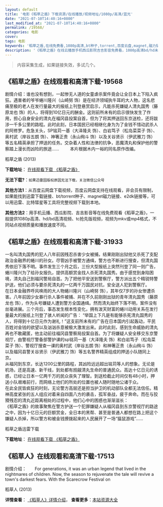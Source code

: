 ```yaml
---
layout: default
title: '电影《稻草之盾》下载资源/在线播放/视频地址/1080p/高清/蓝光'
date: "2021-07-10T14:40:16+0800"
last_modified_at: "2021-07-10T14:40:16+0800"
permalink: /19568/
categories: 电影
cover:
tags: 电影
keywords: '稻草之盾,在线免费看,1080p高清,bt种子,torrent,百度云盘,magnet,磁力链,迅雷下载资源'
description: '《稻草之盾》在线云播放手机西瓜影院吉吉影音免费看，1080p高清bd/hd未删减完整版和tc抢先枪版，mkv/mp4格式，附带bt/torrent种子、magnet/磁力链、百度云盘、网盘资源迅雷下载链接'
---
```


>内容采集生成，如果链接失效，多试几个。


## 《稻草之盾》在线观看和高清下载-19568

剧情介绍：谁也没有想到，一起惨无人道的女童虐杀案件竟会让全日本上下陷入疯狂。遇害者的爷爷蜷川隆兴（山崎努 饰）是在经济领域执牛耳的大人物，这名悲痛至极的老人在发行量最大的报纸上刊登悬赏启示，凡能杀死嫌疑人清丸国秀（藤原龙也 饰）的人，将得到10亿日元的酬金。这则前所未有的启示很快发生了作用，担心自身安全的清丸在福冈县投案自首，但为了将其押送回东京送检，还将跋涉一千多公里的路程。此时此刻，日本国民已经相继化身为为了金钱不惜动武杀人的阿修罗。危急关头，SP铭苅一基（大泽隆夫 饰）、白岩笃子（松岛菜菜子 饰）、奥村武（岸谷五朗 饰）、神箸正贵（永山绚斗 饰）以及关谷贤示（伊武雅刀 饰）等五名精英承担了押送的任务。交杂着人性和法律的抗争，恶魔清丸和保护他的警察踏上漫长而凶险的旅途……  　　本片根据木内一裕的同名原作改编。


稻草之盾 (2013)

**下载地址**： [在线观看下载 《稻草之盾》](https://www.btbtdy.me/btdy/dy2279.html) 


**无法下载?**：`如果迅雷因版权原因无法下载，关注微信公众号 `

**其他方法1**：从百度云网盘下载视频，百度云网盘支持在线观看，非会员有限制，如果能找到迅雷下载链接、bt/torrent种子、magnet磁力链接、e2dk链接等，可以用迅雷、比特彗星等工具将完整视频下载到本地。

**其他方法2**：用手机云播、西瓜影院、吉吉影音等在线免费观看《稻草之盾》，一般提供1080p高清、hd/bd高清视频、tc抢先版视频，视频为mkv或mp4格式，不同站点视频质量和播放速度不同。


## 《稻草之盾》在线观看和高清下载-31933

一名叫清丸国秀的犯人八年前因残忍杀害少女被捕，结果刚刚出狱他又杀死了支配政治金融界的蜷川的孙女。尽管凶手被警方通缉，警方也不断进行搜查，但清丸国秀依旧下落不明。事件发生三个月之后，三份大型报纸上突然刊登了同一则广告，蜷川隆兴为了给孙女报仇，提供高额赏金找人杀死清丸国秀。由于感觉到身陷困境，清丸自己到福冈警局自首。为了把他平安送到警察厅，警方派出五个精锐特警护送，他们必须与要杀死清丸的一亿两千万国民对抗，安全送人犯到警察厅。<br />在日本金融界呼风唤雨的大人物蜷川隆兴（山崎努 饰），其年仅7岁的孙女惨遭杀害。八年前因少女暴行杀人事件被捕、并在不久前刚刚出狱的青年清丸国秀（藤原龙也 饰），作为头号嫌疑人遭到警方全国通缉。然而清丸始终下落不明，案件没有丝毫进展。三个月后，事态发生根本性变化，拥有泼天财富的蜷川动用关系在发行量最大的报纸上刊登了骇人听闻的广告： “举国上下凡是有能够杀死清丸国秀的人，将得到十亿日元作为谢礼！&rdquo;这支前所未有的广告在日本国内引起轰动，平民百姓对金钱的欲望以及汹汹杀意被极大激发出来。此时此刻，感到生命威胁的清丸再也不敢藏匿，他主动前往福冈县警察局投案自首。为了将嫌疑人安全移交东京警视厅，由警视厅警备部警护课的sp铭苅一基（大泽隆夫 饰）和白岩笃子（松岛菜菜子 饰）、警视厅搜查一课的奥村武（岸谷五朗 饰）和神箸正贵（永山绚斗 饰）以及福冈县警关谷贤示（伊武雅刀 饰）等五名警界精英组成的押送小队随同上京。<br /> 从福冈到东京，长达1200公里的路程，其凶险远远超出铭苅等人的想象。无论是机场，还是高速、新干线，到处都有觊觎清丸生命的普通民众。高达十亿日元的诱惑，已经让日本一亿两千万的民众丧失了理智。到送检截止时间仅有48小时，押送小队艰难前行，而网络上他们的所处的位置也被人随时随地公诸于众。<br />在此全民皆疯狂的时刻，无论警方高层还是担当护卫的机动部队全都无法信任。精神高度紧张的五人组应对着来自四面八方的袭击，孤军奋战，疲于奔命。而在与狡猾残忍的清丸近距离相处的过程中，他们心中的困惑也渐渐滋长：<br /> 《稻草之盾》的故事聚焦在警方护送一个犯罪嫌疑人从福冈县到东京警视厅的路途之中，因为十亿日元的巨额赏金，全日本的黑帮、甚至是普通人都想在路上把这个嫌疑人杀掉，所以警方和被金钱撩拨起来的人民展开了一场&ldquo;猫鼠游戏”……


稻草之盾迅雷下载

**下载地址**： [在线观看下载 《稻草之盾》](https://www.993dy.com//vod-detail-id-16128.html) 


## 《稻草人》在线观看和高清下载-17513

剧情介绍：　　For generations, it was an urban legend that lived in the nightmares of children. Now, the season to rejuvenate the tale will revive a town's darkest fears. With the Scarecrow Festival on


稻草人 (2013)

**详情查看**： [《稻草人》详情介绍](/movie/17513/)， **查看更多**：[本站资源大全](/movie/t/all/)

